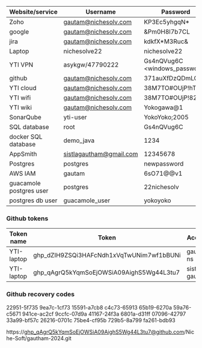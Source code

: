 | **Website/service**     | **Username**                                        | **Password**                  |
| ----------------------- | --------------------------------------------------- | ----------------------------- |
| Zoho                    | [gautam@nichesolv.com](mailto:gautam@nichesolv.com) | KP3Ec5yhgqN*                  |
| google                  | [gautam@nichesolv.com](mailto:gautam@nichesolv.com) | &Pm0H8l7b7CL                  |
| jira                    | [gautam@nichesolv.com](mailto:gautam@nichesolv.com) | kdkfX*M3Ruc&                  |
| Laptop                  | nichesolve22                                        | nichesolve22                  |
| YTI VPN                 | asykgw/47790222                                     | Gs4nQVug6C <windows_password> |
| github                  | [gautam@nichesolv.com](mailto:gautam@nichesolv.com) | 371auXfDzQDmLCv               |
| YTI cloud               | [gautam@nichesolv.com](mailto:gautam@nichesolv.com) | 38M7TO#OUjP!hTy               |
| YTI wifi                | [gautam@nichesolv.com](mailto:gautam@nichesolv.com) | 38M7TO#OUjP!82                |
| YTI wiki                | [gautam@nichesolv.com](mailto:gautam@nichesolv.com) | Yokogawa@1                    |
| SonarQube               | yti-user                                            | YokoYoko;2005                 |
| SQL database            | root                                                | Gs4nQVug6C                    |
| docker SQL database     | demo_java                                           | 1234                          |
| AppSmith                | sistlagautham@gmail.com                             | 12345678                      |
| Postgres                | postgres                                            | newpassword                   |
| AWS IAM                 | gautam                                              | 6sO71@@v1                     |
| guacamole postgres user | postgres                                            | 22nichesolv                   |
| postgres db user        | guacamole_user                                      | yokoyoko                      |
### Github tokens

| Token name | Token                                    | Account       |
| ---------- | ---------------------------------------- | ------------- |
| YTI-laptop | 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 | gautam-ns     |
| YTI-laptop | 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 | sistla-gautam |

### Github recovery codes
22951-5f735 9ea7c-1cf73 15591-a7cb8 c4c73-65913 65b19-6270a 59a76-c5671 941ce-ac2cf 9ccfc-07d9a 41167-24f3a 6801a-d31ff 07096-42797 33a99-bf57c 26216-0701c 75be4-cf95b 729b5-8a799 fa261-bdb93

https://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@github.com/Niche-Soft/gautham-2024.git